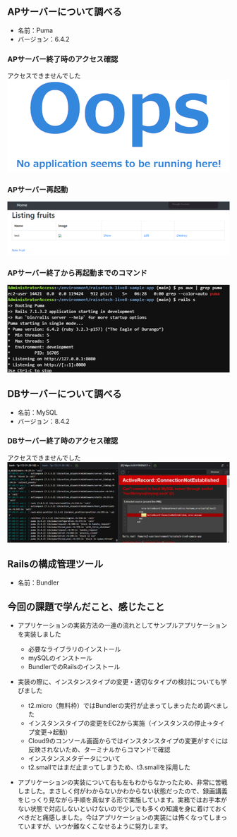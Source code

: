 ## APサーバーについて調べる
- 名前：Puma
- バージョン：6.4.2

### APサーバー終了時のアクセス確認
アクセスできませんでした
![APサーバー終了時](img03/lecture03_1.png "APサーバー終了時")

### APサーバー再起動
![APサーバー再起動時](img03/lecture03_2.png "APサーバー再起動時")

### APサーバー終了から再起動までのコマンド
![APサーバー終了起動](img03/lecture03_3.png "APサーバー終了起動")


## DBサーバーについて調べる
- 名前：MySQL
- バージョン：8.4.2

### DBサーバー終了時のアクセス確認
アクセスできませんでした
![DBサーバー終了時](img03/lecture03_4.png "DBサーバー終了時")


## Railsの構成管理ツール
- 名前：Bundler


## 今回の課題で学んだこと、感じたこと

- アプリケーションの実装方法の一連の流れとしてサンプルアプリケーションを実装しました
    - 必要なライブラリのインストール
    - mySQLのインストール
    - BundlerでのRailsのインストール

- 実装の際に、インスタンスタイプの変更・適切なタイプの検討についても学びました
    - t2.micro（無料枠）ではBundlerの実行が止まってしまったため調べました
    - インスタンスタイプの変更をEC2から実施（インスタンスの停止→タイプ変更→起動）
    - Cloud9のコンソール画面からではインスタンスタイプの変更がすぐには反映されないため、ターミナルからコマンドで確認
    - インスタンスメタデータについて
    - t2.smallではまだ止まってしまうため、t3.smallを採用した

- アプリケーションの実装について右も左もわからなかったため、非常に苦戦しました。まさしく何がわからないかわからない状態だったので、録画講義をじっくり見ながら手順を真似する形で実施しています。実務ではお手本がない状態で対応しないといけないので少しでも多くの知識を身に着けておくべきだと痛感しました。今はアプリケーションの実装には怖くなってしまっていますが、いつか難なくこなせるように努力します。